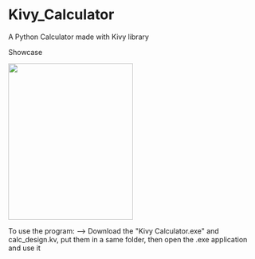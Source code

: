 # Kivy_Calculator
A Python Calculator made with Kivy library

Showcase

<img src="https://user-images.githubusercontent.com/122665327/217318618-3e7ecffb-1fba-4e18-b73e-d360bd607c56.jpg" width="250" height="314" />


To use the program:
--> Download the "Kivy Calculator.exe" and calc_design.kv, put them in a same folder, then open the .exe application and use it
